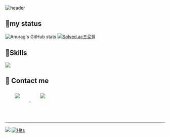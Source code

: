 ![header](https://capsule-render.vercel.app/api?type=waving&color=timeGradient&height=200&section=header&text=wxxk&fontSize=50&fontColor=ffffff&fontAlign=70)

## 🥇my status
![Anurag's GitHub stats](https://github-readme-stats.vercel.app/api?username=wxxk&theme=merko&show_icons=true)
[![Solved.ac프로필](http://mazassumnida.wtf/api/v2/generate_badge?boj=dwde2)](https://solved.ac/{dwde2)

## 🤖Skills

<img src="https://img.shields.io/badge/Python-3766AB?style=flat-square&logo=Python&logoColor=white"/>


## 🤝 Contact me

<a href="mailto:dwde22@gmail.com">
    <img 
        src="https://img.shields.io/badge/Gmail-D14836?style=for-the-badge&logo=gmail&logoColor=white&link="mailto:dwde22@gmail.com""
        style="height: auto; margin-left: 20px; margin-right: 20px; padding: 10px;"/>
</a>
<a href="https://instagram.com/wx.xk_">
    <img 
        src="https://img.shields.io/badge/Instagram-E4405F?style=for-the-badge&logo=instagram&logoColor=white&link=https://www.instagram.com/wx.xk_/"
        style="height: auto; margin-left: 20px; margin-right: 20px; padding: 10px;"/>
</a>

</br></br>

---
![](https://img.shields.io/github/followers/wxxk?style=social)
[![Hits](https://hits.seeyoufarm.com/api/count/incr/badge.svg?url=https%3A%2F%2Fgithub.com%2Fwxxk&count_bg=%2357A819&title_bg=%23000000&icon=github.svg&icon_color=%2300FF06&title=hits&edge_flat=false)](https://hits.seeyoufarm.com)
